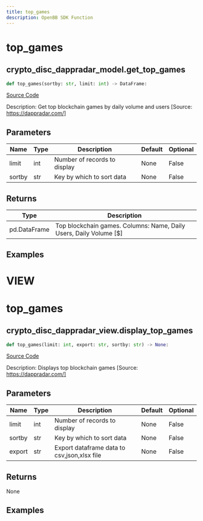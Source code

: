 ```yaml
---
title: top_games
description: OpenBB SDK Function
---
```

# top_games

## crypto_disc_dappradar_model.get_top_games

```python
def top_games(sortby: str, limit: int) -> DataFrame:
```
[Source Code](https://github.com/OpenBB-finance/OpenBBTerminal/tree/main/openbb_terminal/cryptocurrency/discovery/dappradar_model.py#L163)

Description: Get top blockchain games by daily volume and users [Source: https://dappradar.com/]

## Parameters

| Name | Type | Description | Default | Optional |
| ---- | ---- | ----------- | ------- | -------- |
| limit | int | Number of records to display | None | False |
| sortby | str | Key by which to sort data | None | False |

## Returns

| Type | Description |
| ---- | ----------- |
| pd.DataFrame | Top blockchain games. Columns: Name, Daily Users, Daily Volume [$] |

## Examples




# VIEW

# top_games

## crypto_disc_dappradar_view.display_top_games

```python
def top_games(limit: int, export: str, sortby: str) -> None:
```
[Source Code](https://github.com/OpenBB-finance/OpenBBTerminal/tree/main/openbb_terminal/cryptocurrency/discovery/dappradar_view.py#L60)

Description: Displays top blockchain games [Source: https://dappradar.com/]

## Parameters

| Name | Type | Description | Default | Optional |
| ---- | ---- | ----------- | ------- | -------- |
| limit | int | Number of records to display | None | False |
| sortby | str | Key by which to sort data | None | False |
| export | str | Export dataframe data to csv,json,xlsx file | None | False |

## Returns

None

## Examples

